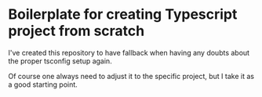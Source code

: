 # Boilerplate for creating Typescript project from scratch 

I've created this repository to have fallback when having any doubts about the proper tsconfig setup again. 

Of course one always need to adjust it to the specific project, but I take it as a good starting point.
